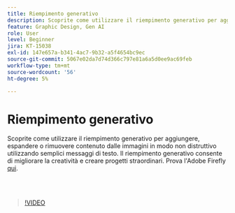 ```yaml
---
title: Riempimento generativo
description: Scoprite come utilizzare il riempimento generativo per aggiungere, espandere o rimuovere contenuto dalle immagini
feature: Graphic Design, Gen AI
role: User
level: Beginner
jira: KT-15038
exl-id: 147e657a-b341-4ac7-9b32-a5f4654bc9ec
source-git-commit: 5067e02da7d74d366c797e81a6a5d0ee9ac69feb
workflow-type: tm+mt
source-wordcount: '56'
ht-degree: 5%

---
```


# Riempimento generativo

Scoprite come utilizzare il riempimento generativo per aggiungere, espandere o rimuovere contenuto dalle immagini in modo non distruttivo utilizzando semplici messaggi di testo. Il riempimento generativo consente di migliorare la creatività e creare progetti straordinari. Prova l&#39;Adobe Firefly [qui](https://firefly.adobe.com/).

<br> 

>[!VIDEO](https://video.tv.adobe.com/v/3473997?quality=12&learn=on&hidetitle=true&captions=ita)
